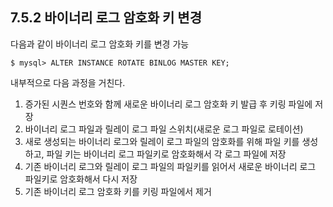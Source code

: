 ## 7.5.2 바이너리 로그 암호화 키 변경

다음과 같이 바이너리 로그 암호화 키를 변경 가능

``` mysql
$ mysql> ALTER INSTANCE ROTATE BINLOG MASTER KEY;
```

내부적으로 다음 과정을 거친다.

1. 증가된 시퀀스 번호와 함께 새로운 바이너리 로그 암호화 키 발급 후 키링 파일에 저장
2. 바이너리 로그 파일과 릴레이 로그 파일 스위치(새로운 로그 파일로 로테이션)
3. 새로 생성되는 바이너리 로그와 릴레이 로그 파일의 암호화를 위해 파일 키를 생성하고, 파일 키는 바이너리 로그 파일키로 암호화해서 각 로그 파일에 저장
4. 기존 바이너리 로그와 릴레이 로그 파일의 파일키를 읽어서 새로운 바이너리 로그 파일키로 암호화해서 다시 저장
5. 기존 바이너리 로그 암호화 키를 키링 파일에서 제거